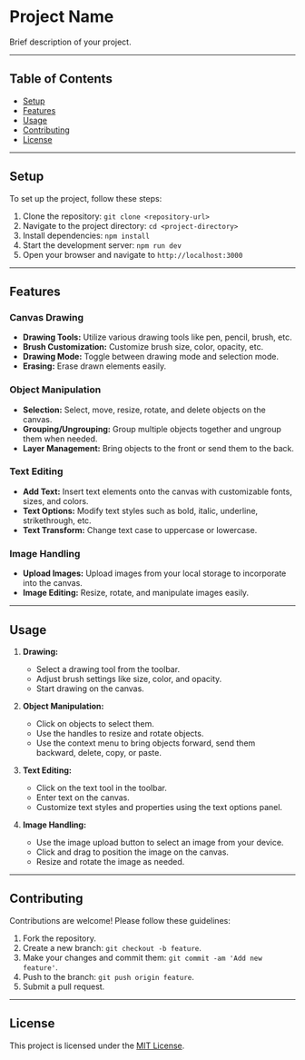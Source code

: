 # Project Name

Brief description of your project.

---

## Table of Contents

- [Setup](#setup)
- [Features](#features)
- [Usage](#usage)
- [Contributing](#contributing)
- [License](#license)

---

## Setup

To set up the project, follow these steps:

1. Clone the repository: `git clone <repository-url>`
2. Navigate to the project directory: `cd <project-directory>`
3. Install dependencies: `npm install`
4. Start the development server: `npm run dev`
5. Open your browser and navigate to `http://localhost:3000`

---

## Features

### Canvas Drawing

- **Drawing Tools:** Utilize various drawing tools like pen, pencil, brush, etc.
- **Brush Customization:** Customize brush size, color, opacity, etc.
- **Drawing Mode:** Toggle between drawing mode and selection mode.
- **Erasing:** Erase drawn elements easily.

### Object Manipulation

- **Selection:** Select, move, resize, rotate, and delete objects on the canvas.
- **Grouping/Ungrouping:** Group multiple objects together and ungroup them when needed.
- **Layer Management:** Bring objects to the front or send them to the back.

### Text Editing

- **Add Text:** Insert text elements onto the canvas with customizable fonts, sizes, and colors.
- **Text Options:** Modify text styles such as bold, italic, underline, strikethrough, etc.
- **Text Transform:** Change text case to uppercase or lowercase.

### Image Handling

- **Upload Images:** Upload images from your local storage to incorporate into the canvas.
- **Image Editing:** Resize, rotate, and manipulate images easily.

---

## Usage

1. **Drawing:**

   - Select a drawing tool from the toolbar.
   - Adjust brush settings like size, color, and opacity.
   - Start drawing on the canvas.

2. **Object Manipulation:**

   - Click on objects to select them.
   - Use the handles to resize and rotate objects.
   - Use the context menu to bring objects forward, send them backward, delete, copy, or paste.

3. **Text Editing:**

   - Click on the text tool in the toolbar.
   - Enter text on the canvas.
   - Customize text styles and properties using the text options panel.

4. **Image Handling:**
   - Use the image upload button to select an image from your device.
   - Click and drag to position the image on the canvas.
   - Resize and rotate the image as needed.

---

## Contributing

Contributions are welcome! Please follow these guidelines:

1. Fork the repository.
2. Create a new branch: `git checkout -b feature`.
3. Make your changes and commit them: `git commit -am 'Add new feature'`.
4. Push to the branch: `git push origin feature`.
5. Submit a pull request.

---

## License

This project is licensed under the [MIT License](LICENSE).

